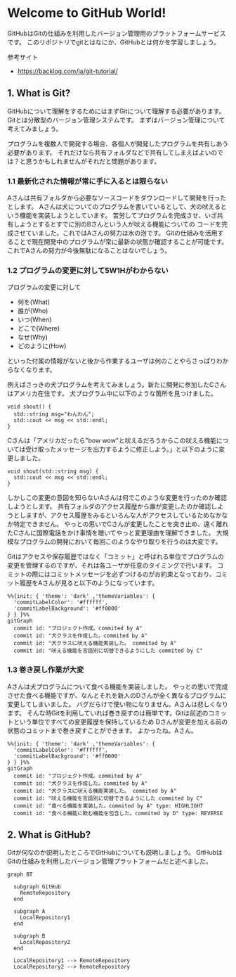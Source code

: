 # Welcome to GitHub World!
GitHubはGitの仕組みを利用したバージョン管理用のプラットフォームサービスです。
このリポジトリでgitとはなにか、GitHubとは何かを学習しましょう。

参考サイト
- https://backlog.com/ja/git-tutorial/

## 1. What is Git?
GitHubについて理解をするためにはまずGitについて理解する必要があります。Gitとは分散型のバージョン管理システムです。
まずはバージョン管理について考えてみましょう。

プログラムを複数人で開発する場合、各個人が開発したプログラムを共有しあう必要があります。
それだけなら共有フォルダなどで共有してしまえばよいのでは？と思うかもしれませんがそれだと問題があります。

### 1.1 最新化された情報が常に手に入るとは限らない

Aさんは共有フォルダから必要なソースコードをダウンロードして開発を行ったとします。
Aさんは犬についてのプログラムを書いているとして、犬の吠えるという機能を実装しようとしています。
苦労してプログラムを完成させ、いざ共有しようとするとすでに別のBさんという人が吠える機能についての
コードを完成させていました。これではAさんの努力は水の泡です。
Gitの仕組みを活用することで現在開発中のプログラムが常に最新の状態か確認することが可能です。
これでAさんの努力が今後無駄になることはないでしょう。

### 1.2 プログラムの変更に対して5W1Hがわからない

プログラムの変更に対して
- 何を(What)
- 誰が(Who)
- いつ(When)
- どこで(Where)
- なぜ(Why)
- どのように(How)

といった付属の情報がないと後から作業するユーザは何のことやらさっぱりわからなくなります。

例えばさっきの犬プログラムを考えてみましょう。新たに開発に参加したCさんはアメリカ在住です。
犬プログラム中に以下のような箇所を見つけました。

```
void shout() {
  std::string msg="わんわん";
  std::cout << msg << std::endl;
}
```

Cさんは「アメリカだったら"bow wow"と吠えるだろうからこの吠える機能については受け取ったメッセージを出力するように修正しよう。」と以下のように変更しました。

```
void shout(std::string msg) {
  std::cout << msg << std::endl;
}
```

しかしこの変更の意図を知らないAさんは何でこのような変更を行ったのか確認しようとします。
共有フォルダのアクセス履歴から誰が変更したのか確認しようとしますが、アクセス履歴をみるといろんな人がアクセスしているためなかなか特定できません。
やっとの思いでCさんが変更したことを突き止め、遠く離れたCさんに国際電話をかけ事情を聴いてやっと変更理由を理解できました。
大規模なプログラムの開発において毎回このようなやり取りを行うのは大変です。

Gitはアクセスや保存履歴ではなく「コミット」と呼ばれる単位でプログラムの変更を管理するのですが、それは各ユーザが任意のタイミングで行います。
コミットの際にはコミットメッセージを必ずつけるのがお約束となっており、コミット履歴をAさんが見ると以下のようになっています。

``` mermaid
%%{init: { 'theme': 'dark' ,'themeVariables': {
  'commitLabelColor': '#ffffff',
  'commitLabelBackground': '#ff0000'
} } }%%
gitGraph
  commit id: "プロジェクト作成。commited by A"
  commit id: "犬クラスを作成した。commited by A"
  commit id: "犬クラスに吠える機能実装した。 commited by A"
  commit id: "吠える機能を言語別に切替できるようにした commited by C"
```

### 1.3 巻き戻し作業が大変
Aさんは犬プログラムについて食べる機能を実装しました。
やっとの思いで完成させた食べる機能ですが、なんとそれを新人のDさんが全く異なるプログラムに変更してしまいました。
バグだらけで使い物になりません。Aさんは悲しくなります。
そんな時Gitを利用していれば巻き戻すのは簡単です。Gitは前述のコミットという単位ですべての変更履歴を保持しているため
Dさんが変更を加える前の状態のコミットまで巻き戻すことができます。
よかったね。Aさん。

``` mermaid
%%{init: { 'theme': 'dark' ,'themeVariables': {
  'commitLabelColor': '#ffffff',
  'commitLabelBackground': '#ff0000'
} } }%%
gitGraph
  commit id: "プロジェクト作成。commited by A"
  commit id: "犬クラスを作成した。commited by A"
  commit id: "犬クラスに吠える機能実装した。 commited by A"
  commit id: "吠える機能を言語別に切替できるようにした commited by C"
  commit id: "食べる機能を実装した。commited by A" type: HIGHLIGHT
  commit id: "食べる機能に飲む機能を包含した。commited by D" type: REVERSE
```

## 2. What is GitHub?
Gitが何なのか説明したところでGitHubについても説明しましょう。
GitHubはGitの仕組みを利用したバージョン管理プラットフォームだと述べました。


``` mermaid
graph BT

  subgraph GitHub
    RemoteRepository
  end
  
  subgraph A 
    LocalRepository1
  end
  
  subgraph B
    LocalRepository2
  end
  
  LocalRepository1 --> RemoteRepository
  LocalRepository2 --> RemoteRepository
  
```
